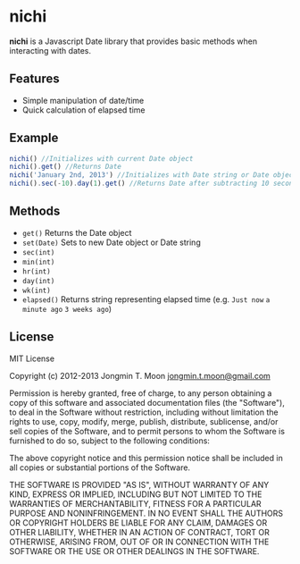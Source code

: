 nichi
=====

**nichi** is a Javascript Date library that provides basic methods when interacting with dates.

Features
--------
* Simple manipulation of date/time
* Quick calculation of elapsed time

Example
-------
```javascript
nichi() //Initializes with current Date object
nichi().get() //Returns Date
nichi('January 2nd, 2013') //Initializes with Date string or Date object
nichi().sec(-10).day(1).get() //Returns Date after subtracting 10 seconds and adding 1 day
```

Methods
-------
* ```get()``` Returns the Date object
* ```set(Date)``` Sets to new Date object or Date string
* ```sec(int)```
* ```min(int)```
* ```hr(int)```
* ```day(int)```
* ```wk(int)```
* ```elapsed()``` Returns string representing elapsed time (e.g. ```Just now``` ```a minute ago``` ```3 weeks ago```)

License
-------
MIT License

Copyright (c) 2012-2013 Jongmin T. Moon <jongmin.t.moon@gmail.com>

Permission is hereby granted, free of charge, to any person obtaining a copy of this software and associated documentation files (the "Software"), to deal in the Software without restriction, including without limitation the rights to use, copy, modify, merge, publish, distribute, sublicense, and/or sell copies of the Software, and to permit persons to whom the Software is furnished to do so, subject to the following conditions:

The above copyright notice and this permission notice shall be included in all copies or substantial portions of the Software.

THE SOFTWARE IS PROVIDED "AS IS", WITHOUT WARRANTY OF ANY KIND, EXPRESS OR IMPLIED, INCLUDING BUT NOT LIMITED TO THE WARRANTIES OF MERCHANTABILITY, FITNESS FOR A PARTICULAR PURPOSE AND NONINFRINGEMENT. IN NO EVENT SHALL THE AUTHORS OR COPYRIGHT HOLDERS BE LIABLE FOR ANY CLAIM, DAMAGES OR OTHER LIABILITY, WHETHER IN AN ACTION OF CONTRACT, TORT OR OTHERWISE, ARISING FROM, OUT OF OR IN CONNECTION WITH THE SOFTWARE OR THE USE OR OTHER DEALINGS IN THE SOFTWARE.